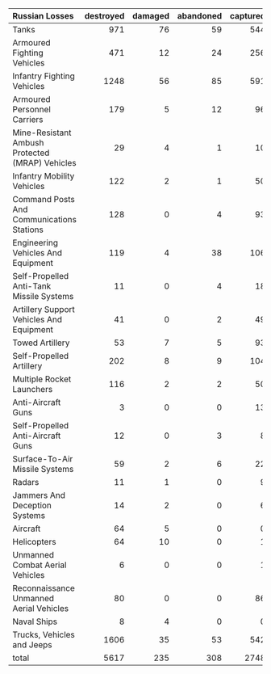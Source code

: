 | Russian Losses                                   |   destroyed |   damaged |   abandoned |   captured |   total |
|:-------------------------------------------------|------------:|----------:|------------:|-----------:|--------:|
| Tanks                                            |         971 |        76 |          59 |        544 |    1650 |
| Armoured Fighting Vehicles                       |         471 |        12 |          24 |        256 |     763 |
| Infantry Fighting Vehicles                       |        1248 |        56 |          85 |        591 |    1980 |
| Armoured Personnel Carriers                      |         179 |         5 |          12 |         96 |     292 |
| Mine-Resistant Ambush Protected  (MRAP) Vehicles |          29 |         4 |           1 |         10 |      44 |
| Infantry Mobility Vehicles                       |         122 |         2 |           1 |         50 |     175 |
| Command Posts And Communications Stations        |         128 |         0 |           4 |         93 |     225 |
| Engineering Vehicles And Equipment               |         119 |         4 |          38 |        106 |     267 |
| Self-Propelled Anti-Tank Missile Systems         |          11 |         0 |           4 |         18 |      33 |
| Artillery Support Vehicles And Equipment         |          41 |         0 |           2 |         49 |      92 |
| Towed Artillery                                  |          53 |         7 |           5 |         93 |     158 |
| Self-Propelled Artillery                         |         202 |         8 |           9 |        104 |     323 |
| Multiple Rocket Launchers                        |         116 |         2 |           2 |         50 |     170 |
| Anti-Aircraft Guns                               |           3 |         0 |           0 |         13 |      16 |
| Self-Propelled Anti-Aircraft Guns                |          12 |         0 |           3 |          8 |      23 |
| Surface-To-Air Missile Systems                   |          59 |         2 |           6 |         22 |      89 |
| Radars                                           |          11 |         1 |           0 |          9 |      21 |
| Jammers And Deception Systems                    |          14 |         2 |           0 |          6 |      22 |
| Aircraft                                         |          64 |         5 |           0 |          0 |      69 |
| Helicopters                                      |          64 |        10 |           0 |          1 |      75 |
| Unmanned Combat Aerial Vehicles                  |           6 |         0 |           0 |          1 |       7 |
| Reconnaissance Unmanned Aerial Vehicles          |          80 |         0 |           0 |         86 |     166 |
| Naval Ships                                      |           8 |         4 |           0 |          0 |      12 |
| Trucks, Vehicles and Jeeps                       |        1606 |        35 |          53 |        542 |    2236 |
| total                                            |        5617 |       235 |         308 |       2748 |    8908 |